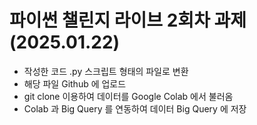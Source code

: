 # 파이썬 챌린지 라이브 2회차 과제 (2025.01.22)
- 작성한 코드 .py 스크립트 형태의 파일로 변환
- 해당 파일 Github 에 업로드
- git clone 이용하여 데이터를 Google Colab 에서 불러옴
- Colab 과 Big Query 를 연동하여 데이터 Big Query 에 저장
